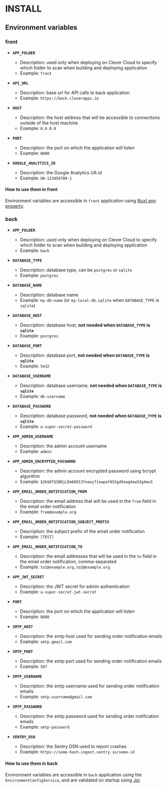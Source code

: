 # INSTALL

## Environment variables

### front

  * __`APP_FOLDER`__
    * Description: used only when deploying on Clever Cloud to specify which folder to scan when building and deploying application
    * Example: `front`

  * __`API_URL`__
    * Description: base url for API calls to back application 
    * Example: `https://back.cleverapps.io`

  * __`HOST`__
    * Description: the host address that will be accessible to connections outside of the host machine 
    * Example: `0.0.0.0`

  * __`PORT`__
    * Description: the port on which the application will listen
    * Example: `8080`

  * __`GOOGLE_ANALYTICS_ID`__
    * Description: the Google Analytics UA id
    * Example: `UA-123456789-1`

#### How to use them in front
Environment variables are accessible in `front` application using [Nuxt env property](https://nuxtjs.org/api/configuration-env/).

### back

  * __`APP_FOLDER`__
    * Description: used only when deploying on Clever Cloud to specify which folder to scan when building and deploying application
    * Example: `back`

  * __`DATABASE_TYPE`__
    * Description: database type, can be `postgres` or `sqlite`
    * Example: `postgres`

  * __`DATABASE_NAME`__
    * Description: database name
    * Example: `my-db-name` (or `my-local-db.sqlite` when `DATABASE_TYPE` is `sqlite`)

  * __`DATABASE_HOST`__
    * Description: database host, **not needed when `DATABASE_TYPE` is `sqlite`**
    * Example: `postgres`

  * __`DATABASE_PORT`__
    * Description: database port, **not needed when `DATABASE_TYPE` is `sqlite`**
    * Example: `5432`

  * __`DATABASE_USERNAME`__
    * Description: database username, **not needed when `DATABASE_TYPE` is `sqlite`**
    * Example: `db-username`

  * __`DATABASE_PASSWORD`__
    * Description: database password, **not needed when `DATABASE_TYPE` is `sqlite`**
    * Example: `a-super-secret-password`

  * __`APP_ADMIN_USERNAME`__
    * Description: the admin account username
    * Example: `admin`

  * __`APP_ADMIN_ENCRYPTED_PASSWORD`__
    * Description: the admin account encrypted password using bcrypt algorithm
    * Example: `$2b$07$SDDjLEm68O13foewjfiowpef453g45ewg4ew53g4ew3`

  * __`APP_EMAIL_ORDER_NOTIFICATION_FROM`__
    * Description: the email address that will be used in the `from` field in the email order notification  
    * Example: `from@example.org`

  * __`APP_EMAIL_ORDER_NOTIFICATION_SUBJECT_PREFIX`__
    * Description: the subject prefix of the email order notification  
    * Example: `[TEST]`

  * __`APP_EMAIL_ORDER_NOTIFICATION_TO`__
    * Description: the email addresses that will be used in the `to` field in the email order notification, comma-separated  
    * Example: `to1@example.org,to2@example.org`

  * __`APP_JWT_SECRET`__
    * Description: the JWT secret for admin authentication  
    * Example: `a-super-secret-jwt-secret`

  * __`PORT`__
    * Description: the port on which the application will listen
    * Example: `8080`

  * __`SMTP_HOST`__
    * Description: the smtp host used for sending order notification emails
    * Example: `smtp.gmail.com`

  * __`SMTP_PORT`__
    * Description: the smtp port used for sending order notification emails
    * Example: `587`

  * __`SMTP_USERNAME`__
    * Description: the smtp username used for sending order notification emails
    * Example: `smtp-username@gmail.com`

  * __`SMTP_PASSWORD`__
    * Description: the smtp password used for sending order notification emails
    * Example: `smtp-password`

  * __`SENTRY_DSN`__
    * Description: the Sentry DSN used to report crashes 
    * Example: `https://some-hash.ingest.sentry.io/some-id`

#### How to use them in back
Environment variables are accessible in `back` application using the `EnvironmentConfigService`, and are validated on startup using [Joi](https://github.com/hapijs/joi).
